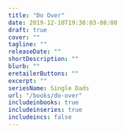 ```yaml
---
title: "Do Over"
date: 2019-12-10T19:38:03-08:00
draft: true
cover: ""
tagline: ""
releaseDate: ""
shortDescription: ""
blurb: ""
eretailerButtons: ""
excerpt: ""
seriesName: Single Dads
url: "/books/do-over"
includeinbooks: true
includeinseries: true
includeincs: false
---
```


